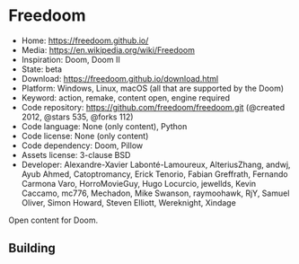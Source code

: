 # Freedoom

- Home: https://freedoom.github.io/
- Media: https://en.wikipedia.org/wiki/Freedoom
- Inspiration: Doom, Doom II
- State: beta
- Download: https://freedoom.github.io/download.html
- Platform: Windows, Linux, macOS (all that are supported by the Doom)
- Keyword: action, remake, content open, engine required
- Code repository: https://github.com/freedoom/freedoom.git (@created 2012, @stars 535, @forks 112)
- Code language: None (only content), Python
- Code license: None (only content)
- Code dependency: Doom, Pillow
- Assets license: 3-clause BSD
- Developer: Alexandre-Xavier Labonté-Lamoureux, AlteriusZhang, andwj, Ayub Ahmed, Catoptromancy, Erick Tenorio, Fabian Greffrath, Fernando Carmona Varo, HorroMovieGuy, Hugo Locurcio, jewellds, Kevin Caccamo, mc776, Mechadon, Mike Swanson, raymoohawk, RjY, Samuel Oliver, Simon Howard, Steven Elliott, Wereknight, Xindage

Open content for Doom.

## Building
